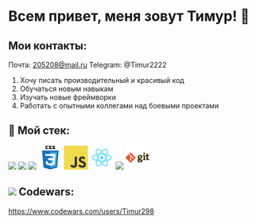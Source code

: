 # Всем привет, меня зовут Тимур! 👋

## Мои контакты:
Почта: 205208@mail.ru
Telegram: @Timur2222

1. Хочу писать производительный и красивый код
2. Обучаться новым навыкам
3. Изучать новые фреймворки
4. Работать с опытными коллегами над боевыми проектами


## :wrench: Мой стек:
<img src="https://user-images.githubusercontent.com/88931387/150746254-224eb5d1-d67e-4b92-90cb-a46b63e10fbc.png" width="48"> <img src="https://user-images.githubusercontent.com/88931387/150746442-ed2d70b1-4aae-45fe-a9af-9f6b4a05c212.png" width="48">
<img src="https://user-images.githubusercontent.com/88931387/150746463-7ea2c5cf-65f0-4b61-a23b-9e1091d1e12d.png" width="48">
<img src="https://raw.githubusercontent.com/github/explore/80688e429a7d4ef2fca1e82350fe8e3517d3494d/topics/css/css.png" width="48">
<img src="https://raw.githubusercontent.com/github/explore/80688e429a7d4ef2fca1e82350fe8e3517d3494d/topics/javascript/javascript.png" width="48">
<img src="https://raw.githubusercontent.com/github/explore/80688e429a7d4ef2fca1e82350fe8e3517d3494d/topics/react/react.png" width="48">
<img src="https://d33wubrfki0l68.cloudfront.net/0834d0215db51e91525a25acf97433051f280f2f/c30f5/img/redux.svg" width="48">
<img src="https://raw.githubusercontent.com/github/explore/80688e429a7d4ef2fca1e82350fe8e3517d3494d/topics/git/git.png" width="48">

## <img src="https://www.codewars.com/packs/assets/logo.61192cf7.svg" width="25"> Codewars:
https://www.codewars.com/users/Timur298


